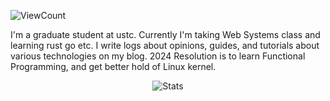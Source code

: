 ![ViewCount](https://views.whatilearened.today/views/github/dengyunsheng250/dengyunsheng250.svg?cache=remove)

I'm a graduate student at ustc. Currently I'm taking Web Systems class and learning rust go etc. I write logs about opinions, guides, and tutorials about various technologies on my blog.
2024 Resolution is to learn Functional Programming, and get better hold of Linux kernel.


<p align="center">
  <img title="Stats" src="https://github-readme-stats.vercel.app/api?username=dengyunsheng250&show_icons=true&theme=synthwave"/>
</p>
